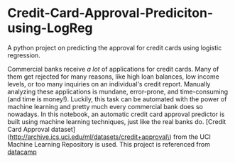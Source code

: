 # Credit-Card-Approval-Prediciton-using-LogReg
A python project on predicting the approval for credit cards using logistic regression.

Commercial banks receive <em>a lot</em> of applications for credit cards. Many of them get rejected for many reasons, like high loan balances, low income levels, or too many inquiries on an individual's credit report. Manually analyzing these applications is mundane, error-prone, and time-consuming (and time is money!). Luckily, this task can be automated with the power of machine learning and pretty much every commercial bank does so nowadays. In this notebook, an automatic credit card approval predictor is built  using machine learning techniques, just like the real banks do.
[Credit Card Approval dataset](http://archive.ics.uci.edu/ml/datasets/credit+approval\) from the UCI Machine Learning Repository is used. This project is referenced from [datacamp](www.datacamp.com)
